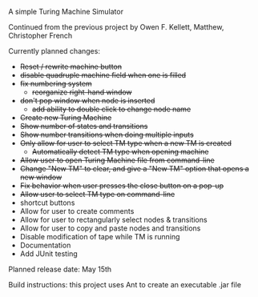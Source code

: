 A simple Turing Machine Simulator

Continued from the previous project by Owen F. Kellett, Matthew, Christopher French

Currently planned changes:

- ~~Reset / rewrite machine button~~
- ~~disable quadruple machine field when one is filled~~
- ~~fix numbering system~~
    - ~~reorganize right-hand window~~
- ~~don't pop window when node is inserted~~
    - ~~add ability to double click to change node name~~
- ~~Create new Turing Machine~~
- ~~Show number of states and transitions~~
- ~~Show number transitions when doing multiple inputs~~
- ~~Only allow for user to select TM type when a new TM is created~~
    - ~~Automatically detect TM type when opening machine~~
- ~~Allow user to open Turing Machine file from command-line~~
- ~~Change "New TM" to clear, and give a "New TM" option that opens a new window~~
- ~~Fix behavior when user presses the close button on a pop-up~~
- ~~Allow user to select TM type on command-line~~
- shortcut buttons
- Allow for user to create comments
- Allow for user to rectangularly select nodes & transitions
- Allow for user to copy and paste nodes and transitions
- Disable modification of tape while TM is running
- Documentation
- Add JUnit testing


Planned release date: May 15th

Build instructions: this project uses Ant to create an executable .jar file
